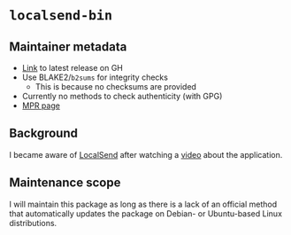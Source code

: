 # `localsend-bin`

## Maintainer metadata
* [Link](https://github.com/localsend/localsend/releases/latest) to latest release on GH
* Use BLAKE2/`b2sums` for integrity checks
    * This is because no checksums are provided
* Currently no methods to check authenticity (with GPG)
* [MPR page](https://mpr.makedeb.org/packages/localshare-bin)

## Background

I became aware of [LocalSend](https://localsend.org/) after watching a
[video](https://www.youtube.com/watch?v=dxRXiL3oI6Q) about the application.

## Maintenance scope
I will maintain this package as long as there is a lack of an official method
that automatically updates the package on Debian- or Ubuntu-based Linux
distributions.
